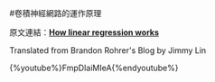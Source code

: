 #卷積神經網路的運作原理

原文連結：[**How linear regression works**](https://brohrer.github.io/how_linear_regression_works.html)

Translated from Brandon Rohrer's Blog by Jimmy Lin

{%youtube%}FmpDIaiMIeA{%endyoutube%}


